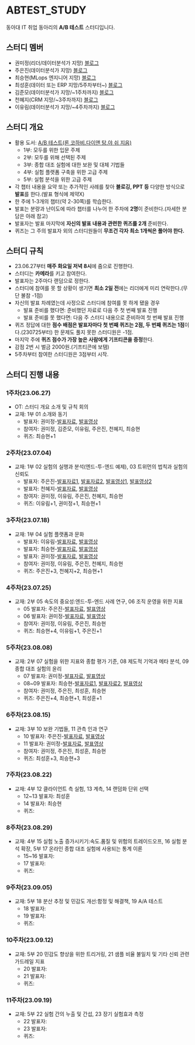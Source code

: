 # ABTEST_STUDY
동아대 IT 취업 동아리의 **A/B 테스트** 스터디입니다.

## 스터디 멤버
- 권미정(리더/데이터분석가 지망) [블로그](https://mjrecord.tistory.com/)
- 주은진(데이터분석가 지망) [블로그](https://dunedine.tistory.com/)
- 최승현(MLops 엔지니어 지망) [블로그](https://vulter3653.tistory.com/)
- 최성훈(데이터 또는 ERP 지망/5주차부터~) [블로그](https://dtandard.tistory.com/)
- 김준모(데이터분석가 지망/~1주차까지) [블로그](https://junmoking.tistory.com/)
- 천혜지(CRM 지망/~3주차까지) [블로그](https://cheonhyeji99.tistory.com/)
- 이유림(데이터분석가 지망/~4주차까지) [블로그](https://rimi01.tistory.com/)

## 스터디 개요
- 활용 도서: [A/B 테스트(론 코하비.다이앤 탕.야 쉬 지음)](https://product.kyobobook.co.kr/detail/S000060625360)
  - 1부: 모두를 위한 입문 주제
  - 2부: 모두를 위해 선택된 주제
  - 3부: 종합 대조 실험에 대한 보완 및 대체 기법들
  - 4부: 실험 플랫폼 구축을 위한 고급 주제
  - 5부: 실험 분석을 위한 고급 주제
- 각 챕터 내용을 요약 또는 추가적인 사례를 찾아 **블로깅, PPT 등** 다양한 방식으로 **발표**를 한다.(발표 형식에 제약X)
- 한 주에 1-3개의 챕터(약 2-30쪽)를 학습한다.
- 발표는 분량과 난이도에 따라 챕터를 나누어 한 주차에 **2명**이 준비한다.(자세한 분담은 아래 참고) 
- 발표자는 발표 마지막에 **자신의 발표 내용과 관련한 퀴즈를 2개** 준비한다.
- 퀴즈는 그 주의 발표자 외의 스터디원들이 **무조건 각자 최소 1개씩은 풀어야 한다.**

## 스터디 규칙
- 23.06.27부터 **매주 화요일 저녁 8시**에 줌으로 진행한다.
- 스터디는 **카메라**를 키고 참여한다.
- 발표자는 2주마다 랜덤으로 정한다.
- 스터디에 참여를 못 할 상황이 생기면 **최소 2일 전**에는 리더에게 미리 연락한다.(무단 불참 -1점)
- 자신의 발표 차례였는데 사정으로 스터디에 참여를 못 하게 됐을 경우 
  - 발표 준비를 했다면: 준비했던 자료로 다음 주 첫 번째 발표 진행
  - 발표 준비를 못 했다면: 다음 주 스터디 내용으로 준비하여 첫 번째 발표 진행
- 퀴즈 정답에 대한 **점수 배점은 발표자마다 첫 번째 퀴즈는 2점, 두 번째 퀴즈는 1점**이다.(230725부터) 한 문제도 풀지 못한 스터디원은 -1점.
- 마지막 주에 **퀴즈 점수가 가장 높은 사람에게 기프티콘을 증정**한다.
- 감점 2번 시 벌금 2000원.(기프티콘에 보탬)
- 5주차부터 참여한 스터디원은 3점부터 시작.

## 스터디 진행 내용
### 1주차(23.06.27)
- OT: 스터디 개요 소개 및 규칙 회의
- 교재: 1부 01 소개와 동기
  - 발표자: 권미정-[발표자료](https://mjrecord.tistory.com/39), [발표영상](https://drive.google.com/file/d/1HRdzfovI0KKQbdufvzHbcoBZYTWvKAhb/view?usp=sharing)
  - 참여자: 권미정, 김준모, 이유림, 주은진, 천혜지, 최승현
  - 퀴즈: 최승현+1

### 2주차(23.07.04)
- 교재: 1부 02 실험의 실행과 분석(엔드-투-엔드 예제), 03 트위먼의 법칙과 실험의 신뢰도
  - 발표자: 주은진-[발표자료1](https://yozm.wishket.com/magazine/detail/1088/), [발표자료2](https://dunedine.tistory.com/22), [발표영상1](https://drive.google.com/file/d/1rdMT2Rx7GyWqrXvofvUFpsNizC0YIiP6/view?usp=sharing), [발표영상2](https://drive.google.com/file/d/1sv-y5VCEFqe5Yva-bgTn3rJcE2AJSdVl/view?usp=sharing)
  - 발표자: 천혜지-[발표자료](https://cheonhyeji99.tistory.com/3), [발표영상](https://drive.google.com/file/d/13fOMnZFehfyaIRILY4j0iR2OniidYFfF/view?usp=sharing)
  - 참여자: 권미정, 이유림, 주은진, 천혜지, 최승현
  - 퀴즈: 이유림+1, 권미정+1, 최승현+1

### 3주차(23.07.18)
- 교재: 1부 04 실험 플랫폼과 문화
  - 발표자: 이유림-[발표자료](https://rimi01.tistory.com/5), [발표영상](https://drive.google.com/file/d/13KPFLqNMxt6dmV0Hu68va4_-EDRPiUaI/view?usp=sharing)
  - 발표자: 최승현-[발표자료](https://vulter3653.tistory.com/59), [발표영상](https://drive.google.com/file/d/1hJjTTea5mnUHoKMq6t88oDSQmOmx7ExE/view?usp=sharing)
  - 발표자: 권미정-[발표자료](https://mjrecord.tistory.com/40), [발표영상](https://drive.google.com/file/d/1FiJu-2QJJjq0nHw1_RZWQQQ20DyDSUNz/view?usp=sharing)
  - 참여자: 권미정, 이유림, 주은진, 천혜지, 최승현
  - 퀴즈: 주은진+3, 천혜지+2, 최승현+1

### 4주차(23.07.25)
- 교재: 2부 05 속도의 중요성:엔드-투-엔드 사례 연구, 06 조직 운영을 위한 지표
  - 05 발표자: 주은진-[발표자료](https://dunedine.tistory.com/23), [발표영상](https://drive.google.com/file/d/12VdGB0SOIleEBC9yBLOKcav1hOF5tZsN/view?usp=sharing)
  - 06 발표자: 권미정-[발표자료](https://mjrecord.tistory.com/41), [발표영상](https://drive.google.com/file/d/1f_8JSkhdXIX9Q8Aimd1zKf9eCMMmIj0T/view?usp=sharing)
  - 참여자: 권미정, 이유림, 주은진, 최승현
  - 퀴즈: 최승현+4, 이유림+1, 주은진+1

### 5주차(23.08.08)
- 교재: 2부 07 실험을 위한 지표와 종합 평가 기준, 08 제도적 기억과 메타 분석, 09 종합 대조 실험의 윤리
  - 07 발표자: 권미정-[발표자료](https://mjrecord.tistory.com/42), [발표영상](https://drive.google.com/file/d/1qm1pZ1WL4XCgH71PjeAIP-WetqwbhIYt/view?usp=sharing)
  - 08~09 발표자: 최승현-[발표자료1](https://vulter3653.tistory.com/63), [발표자료2](https://vulter3653.tistory.com/64), [발표영상](https://drive.google.com/file/d/1_zhkO2QtjIRreejjow0pptLS3JpqBYEj/view?usp=sharing) 
  - 참여자: 권미정, 주은진, 최성훈, 최승현
  - 퀴즈: 주은진+4, 최승현+1, 최성훈+1

### 6주차(23.08.15)
- 교재: 3부 10 보완 기법들, 11 관측 인과 연구
  - 10 발표자: 주은진-[발표자료](https://dunedine.tistory.com/24), [발표영상](https://drive.google.com/file/d/19FmxJXTGUUla_sefbaQiFATgY4o-hJjz/view?usp=sharing)
  - 11 발표자: 권미정-[발표자료](https://mjrecord.tistory.com/45), [발표영상](https://drive.google.com/file/d/1wK_mQ4a6jijTFlc4WmjpFMXA8sX1yL8f/view?usp=sharing)
  - 참여자: 권미정, 주은진, 최성훈, 최승현
  - 퀴즈: 최성훈+3, 최승현+3

### 7주차(23.08.22)
- 교재: 4부 12 클라이언트 측 실험, 13 계측, 14 랜덤화 단위 선택
  - 12~13 발표자: 최성훈
  - 14 발표자: 최승현 
  - 퀴즈:

### 8주차(23.08.29)
- 교재: 4부 15 실험 노출 증가시키기:속도.품질 및 위험의 트레이드오프, 16 실험 분석 확장, 5부 17 온라인 종합 대조 실험에 사용되는 통계 이론
  - 15~16 발표자:
  - 17 발표자:
  - 퀴즈:

### 9주차(23.09.05)
- 교재: 5부 18 분산 추정 및 민감도 개선:함정 및 해결책, 19 A/A 테스트
  - 18 발표자:
  - 19 발표자:
  - 퀴즈:

### 10주차(23.09.12)
- 교재: 5부 20 민감도 향상을 위한 트리거링, 21 샘플 비율 불일치 및 기타 신뢰 관련 가드레일 지표
  - 20 발표자:
  - 21 발표자:
  - 퀴즈:

### 11주차(23.09.19)
- 교재: 5부 22 실험 간의 누출 및 간섭, 23 장기 실험효과 측정
  - 22 발표자:
  - 23 발표자:
  - 퀴즈:
 
